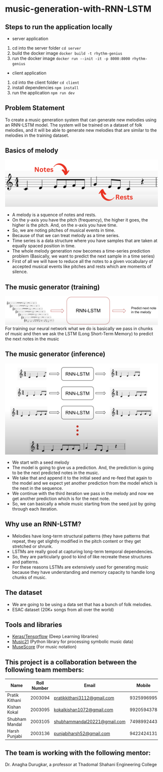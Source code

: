 # music-generation-with-RNN-LSTM

## Steps to run the application locally

- server application

1. cd into the server folder
   `cd server`
2. build the docker image
   `docker build -t rhythm-genius`
3. run the docker image
   `docker run --init -it -p 8000:8000 rhythm-genius`

- client application

1. cd into the client folder
   `cd client`
2. install dependencies
   `npm install`
3. run the application
   `npm run dev`

## Problem Statement

To create a music generation system that can generate new melodies using an RNN-LSTM model. The system will be trained on a dataset of folk melodies, and it will be able to generate new melodies that are similar to the melodies in the training dataset.

## Basics of melody

![Squence and notes](./assets/fig-1.png) <br>

- A melody is a squence of notes and rests.
- On the y-axis you have the pitch (frequency), the higher it goes, the higher is the pitch. And, on the x-axis you have time.
- So, we are noting pitches of musical events in time.
- Because of that we can treat melody as a time series.
- Time series is a data structure where you have samples that are taken at equally spaced position in time.
- The whole melody generation now becomes a time-series prediction problem (Basically, we want to predict the next sample in a time series)
- First of all we will have to reduce all the notes to a given vocabulary of accepted musical events like pitches and rests which are moments of silence.

## The music generator (training)

![Training](./assets/fig-3.png) <br>
For training our neural network what we do is basically we pass in chunks of music and then we ask the LSTM (Long Short-Term Memory) to predict the next notes in the music

## The music generator (inference)

![Inference](./assets/fig-2.png) <br>

- We start with a seed melody
- The model is going to give us a prediction. And, the prediction is going to be the next predicted notes in the music.
- We take that and append it to the initial seed and re-feed that again to the model and we expect yet another prediction from the model which is the next in the sequence.
- We continue with the third iteration we pass in the melody and now we get another prediction which is for the next note.
- So, we can basically a whole music starting from the seed just by going through each iteration.

## Why use an RNN-LSTM?

- Melodies have long-term structural patterns (they have patterns that repeat, they get slightly modified in the pitch content or they get stretched or shrunk.
- LSTMs are really good at capturing long-term temporal dependencies.
- So, they are particularly good to kind of like recreate these structures and patterns.
- For these reasons LSTMs are extensively used for generating music because they have understanding and memory capacity to handle long chunks of music.

## The dataset

- We are going to be using a data set that has a bunch of folk melodies.
- ESAC dataset (20K+ songs from all over the world)

## Tools and libraries

- [Keras/Tensorflow](https://keras.io/) (Deep Learning libraries)
- [Music21](https://web.mit.edu/music21/) (Python library for processing symbolic music data)
- [MuseScore](https://musescore.org/en) (For music notation)

## This project is a collaboration between the following team members:

| Name           | Roll Number | Email                                                               | Mobile     |
| -------------- | ----------- | ------------------------------------------------------------------- | ---------- |
| Pratik Kithani | 2003094     | [pratikkithani3112@gmail.com](mailto:pratikkithani3112@gmail.com)   | 9325996995 |
| Kishan Kokal   | 2003095     | [kokalkishan1072@gmail.com](mailto:kokalkishan1072@gmail.com)       | 9920594378 |
| Shubham Mandal | 2003105     | [shubhammandal20221@gmail.com](mailto:shubhammandal20221@gmail.com) | 7498992443 |
| Harsh Punjabi  | 2003136     | [punjabiharsh52@gmail.com](mailto:punjabiharsh52@gmail.com)         | 9422424131 |

## The team is working with the following mentor:

Dr. Anagha Durugkar, a professor at Thadomal Shahani Engineering College
